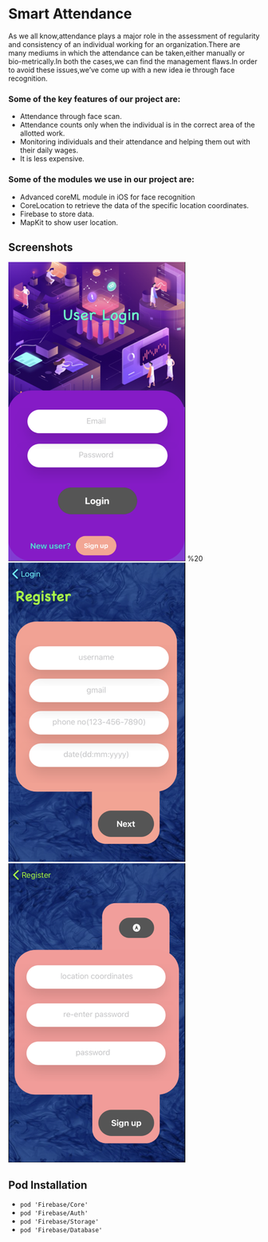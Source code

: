 # Smart Attendance

As we all know,attendance plays a major role in the assessment of regularity and consistency of an individual working for an organization.There are many mediums in which the attendance can be taken,either manually or bio-metrically.In both the cases,we can find the management flaws.In order to avoid these issues,we’ve come up with a new idea ie through face recognition.

### Some of the key features of our project are:
* Attendance through face scan.
* Attendance counts only when the individual is in the correct area of the allotted work.
* Monitoring individuals and their attendance and helping them out with their daily wages.
* It is less expensive.

### Some of the modules we use in our project are: 
* Advanced coreML module in iOS for face recognition
* CoreLocation to retrieve the data of the specific location coordinates.
* Firebase to store data.
* MapKit to show user location.

## Screenshots
<img src="https://github.com/Dheeraj0650/Smart-Attendance/blob/branch_1/login%20page.png" width="355" height="600" /> %20 <img src="https://github.com/Dheeraj0650/Smart-Attendance/blob/branch_1/registration%20page.png" width="355" height="600" />  <img src="https://github.com/Dheeraj0650/Smart-Attendance/blob/branch_1/registration%20page%202.png" width="355" height="600" />  




## Pod Installation
* `pod 'Firebase/Core'`
* `pod 'Firebase/Auth'`
* `pod 'Firebase/Storage'`
* `pod 'Firebase/Database'`

